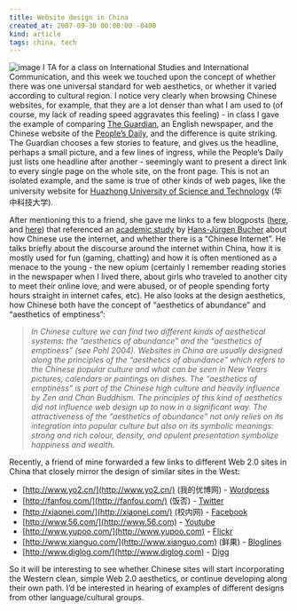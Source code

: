 ```yaml
---
title: Website design in China
created_at: 2007-09-30 00:00:00 -0400
kind: article
tags: china, tech
---
```


![image ](/blog/images/sina.png)
I TA for a class on International Studies and International Communication,
and this week we touched upon the concept of whether there was one
universal standard for web aesthetics, or whether it varied according to
cultural region. I notice very clearly when browsing Chinese websites,
for example, that they are a lot denser than what I am used to (of
course, my lack of reading speed aggravates this feeling) - in class I
gave the example of comparing [The Guardian](http://www.guardian.co.uk),
an English newspaper, and the Chinese website of the [People’s
Daily](http://www.people.com.cn), and the difference is quite striking.
The Guardian chooses a few stories to feature, and gives us the
headline, perhaps a small picture, and a few lines of ingress, while the
People’s Daily just lists one headline after another - seemingly want to
present a direct link to every single page on the whole site, on the
front page. This is not an isolated example, and the same is true of
other kinds of web pages, like the university website for [Huazhong
University of Science and Technology](http://www.hust.edu.cn/)
(华中科技大学).

After mentioning this to a friend, she gave me links to a few blogposts
([here](http://www.churbuck.com/wordpress/?p=540), and
[here](http://www.virtual-china.org/2006/03/aesthetics_of_a.html)) that
referenced an [academic
study](www.medien.uni-trier.de/fileadmin/bilder/mitarbeiter/bucher_chinese_internet-final-version.pdf)
by [Hans-Jürgen
Bucher](http://medien.uni-trier.de/mitarbeiter/professoren/hans-juergen-bucher.html)
about how Chinese use the internet, and whether there is a “Chinese
Internet”. He talks briefly about the discourse around the internet
within China, how it is mostly used for fun (gaming, chatting) and how
it is often mentioned as a menace to the young - the new opium
(certainly I remember reading stories in the newspaper when I lived
there, about girls who traveled to another city to meet their online
love, and were abused, or of people spending forty hours straight in
internet cafes, etc). He also looks at the design aesthetics, how
Chinese both have the concept of “aesthetics of abundance” and
“aesthetics of emptiness”:

> *In Chinese culture we can find two different kinds of aesthetical
> systems: the “aesthetics of abundance” and the “aesthetics of
> emptiness” (see Pohl 2004). Websites in China are usually designed
> along the principles of the “aesthetics of abundance” which refers to
> the Chinese popular culture and what can be seen in New Years
> pictures, calendars or paintings on dishes. The “aesthetics of
> emptiness” is part of the Chinese high culture and heavily influence
> by Zen and Chan Buddhism. The principles of this kind of aesthetics
> did not influence web design up to now in a significant way. The
> attractiveness of the “aesthetics of abundance” not only relies on its
> integration into popular culture but also on its symbolic meanings:
> strong and rich colour, density, and opulent presentation symbolize
> happiness and wealth.*

Recently, a friend of mine forwarded a few links to different Web 2.0
sites in China that closely mirror the design of similar sites in the
West:

- [http://www.yo2.cn/](http://www.yo2.cn/) (我的优博网) -
  [Wordpress](http://www.wordpress.com)
- [http://fanfou.com/](http://fanfou.com/) (饭否) -
  [Twitter](http://twitter.com)
- [http://xiaonei.com/](http://xiaonei.com/) (校内网) -
  [Facebook](http://facebook.com)
- [http://www.56.com/](http://www.56.com) -
  [Youtube](http://www.youtube.com)
- [http://www.yupoo.com/](http://www.yupoo.com) -
  [Flickr](http://flickr.com)
- [http://www.xianguo.com/](http://www.xianguo.com) (鲜果) -
  [Bloglines](http://bloglines.com)
- [http://www.diglog.com/](http://www.diglog.com) -
  [Digg](http://www.digg.com)

So it will be interesting to see whether Chinese sites will start
incorporating the Western clean, simple Web 2.0 aesthetics, or continue
developing along their own path. I’d be interested in hearing of
examples of different designs from other language/cultural groups.